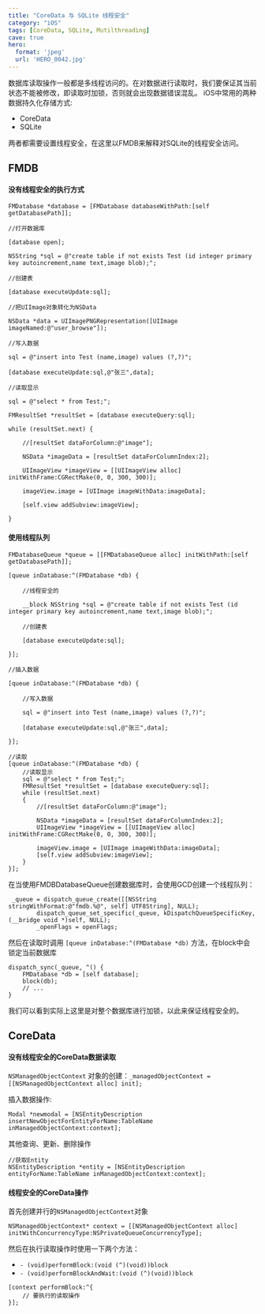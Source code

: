 ```yaml
---
title: "CoreData 与 SQLite 线程安全"
category: "iOS"
tags: [CoreData, SQLite, Mutilthreading]
cave: true
hero:
  format: 'jpeg'
  url: 'HERO_0042.jpg'
---
```

数据库读取操作一般都是多线程访问的。在对数据进行读取时，我们要保证其当前状态不能被修改，即读取时加锁，否则就会出现数据错误混乱。
iOS中常用的两种数据持久化存储方式:

* CoreData
* SQLite

两者都需要设置线程安全，在这里以FMDB来解释对SQLite的线程安全访问。

## FMDB

#### 没有线程安全的执行方式

```objc
FMDatabase *database = [FMDatabase databaseWithPath:[self getDatabasePath]];

//打开数据库

[database open];

NSString *sql = @"create table if not exists Test (id integer primary key autoincrement,name text,image blob);";

//创建表

[database executeUpdate:sql];

//把UIImage对象转化为NSData

NSData *data = UIImagePNGRepresentation([UIImage imageNamed:@"user_browse"]);

//写入数据

sql = @"insert into Test (name,image) values (?,?)";

[database executeUpdate:sql,@"张三",data];

//读取显示

sql = @"select * from Test;";

FMResultSet *resultSet = [database executeQuery:sql];

while (resultSet.next) {

    //[resultSet dataForColumn:@"image"];

    NSData *imageData = [resultSet dataForColumnIndex:2];

    UIImageView *imageView = [[UIImageView alloc] initWithFrame:CGRectMake(0, 0, 300, 300)];

    imageView.image = [UIImage imageWithData:imageData];

    [self.view addSubview:imageView];

}
```

#### 使用线程队列

```objc
FMDatabaseQueue *queue = [[FMDatabaseQueue alloc] initWithPath:[self getDatabasePath]];

[queue inDatabase:^(FMDatabase *db) {

    //线程安全的

    __block NSString *sql = @"create table if not exists Test (id integer primary key autoincrement,name text,image blob);";

    //创建表

    [database executeUpdate:sql];

}];

//插入数据

[queue inDatabase:^(FMDatabase *db) {

    //写入数据

    sql = @"insert into Test (name,image) values (?,?)";

    [database executeUpdate:sql,@"张三",data];

}];

//读取
[queue inDatabase:^(FMDatabase *db) {
    //读取显示
    sql = @"select * from Test;";
    FMResultSet *resultSet = [database executeQuery:sql];
    while (resultSet.next)
    {
        //[resultSet dataForColumn:@"image"];

        NSData *imageData = [resultSet dataForColumnIndex:2];
        UIImageView *imageView = [[UIImageView alloc] initWithFrame:CGRectMake(0, 0, 300, 300)];

        imageView.image = [UIImage imageWithData:imageData];
        [self.view addSubview:imageView];
    }
}];
```

在当使用FMDBDatabaseQueue创建数据库时，会使用GCD创建一个线程队列：

```objc
 _queue = dispatch_queue_create([[NSString stringWithFormat:@"fmdb.%@", self] UTF8String], NULL);
        dispatch_queue_set_specific(_queue, kDispatchQueueSpecificKey, (__bridge void *)self, NULL);
        _openFlags = openFlags;
```

然后在读取时调用 `[queue inDatabase:^(FMDatabase *db)` 方法，在block中会锁定当前数据库

```objc
dispatch_sync(_queue, ^() {
    FMDatabase *db = [self database];
    block(db);
    // ...
}
```

我们可以看到实际上这里是对整个数据库进行加锁，以此来保证线程安全的。

## CoreData

#### 没有线程安全的CoreData数据读取

`NSManagedObjectContext` 对象的创建：`_managedObjectContext = [[NSManagedObjectContext alloc] init];`

插入数据操作:

```objc
Modal *newmodal = [NSEntityDescription insertNewObjectForEntityForName:TableName inManagedObjectContext:context];
```

其他查询、更新、删除操作

```objc
//获取Entity
NSEntityDescription *entity = [NSEntityDescription entityForName:TableName inManagedObjectContext:context];
```

#### 线程安全的CoreData操作

首先创建并行的`NSManagedObjectContext`对象

```objc
NSManagedObjectContext* context = [[NSManagedObjectContext alloc] initWithConcurrencyType:NSPrivateQueueConcurrencyType];
```

然后在执行读取操作时使用一下两个方法：

* `- (void)performBlock:(void (^)(void))block`
* `- (void)performBlockAndWait:(void (^)(void))block`

```objc
[context performBlock:^{
    // 要执行的读取操作
}];
```
